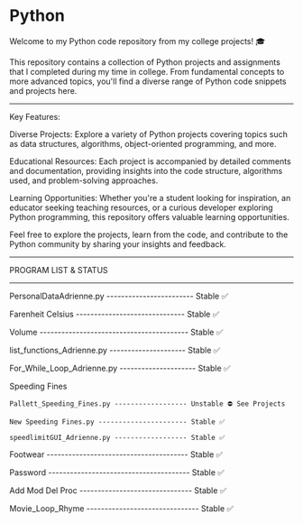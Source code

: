 # Python
 Welcome to my Python code repository from my college projects! 🎓

This repository contains a collection of Python projects and assignments that I completed during my time in college. 
From fundamental concepts to more advanced topics, you'll find a diverse range of Python code snippets and projects here.

************************************************************************************

Key Features:

Diverse Projects: Explore a variety of Python projects covering topics such as data structures, algorithms, object-oriented programming, and more.

Educational Resources: Each project is accompanied by detailed comments and documentation, providing insights into the code structure, algorithms used, and problem-solving approaches.

Learning Opportunities: Whether you're a student looking for inspiration, an educator seeking teaching resources, or a curious developer exploring Python programming, this repository offers valuable learning opportunities.

Feel free to explore the projects, learn from the code, and contribute to the Python community by sharing your insights and feedback.

************************************************************************************

PROGRAM LIST & STATUS
************************************************************************************

PersonalDataAdrienne.py ------------------------ Stable ✅

Farenheit Celsius ------------------------------ Stable ✅

Volume ----------------------------------------- Stable ✅

list_functions_Adrienne.py --------------------- Stable ✅

For_While_Loop_Adrienne.py --------------------- Stable ✅

Speeding Fines

    Pallett_Speeding_Fines.py ------------------ Unstable ⛔️ See Projects

    New Speeding Fines.py ---------------------- Stable ✅

    speedlimitGUI_Adrienne.py ------------------ Stable ✅

Footwear --------------------------------------- Stable ✅

Password --------------------------------------- Stable ✅

Add Mod Del Proc ------------------------------- Stable ✅

Movie_Loop_Rhyme ------------------------------- Stable ✅